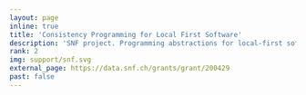 ```yaml
---
layout: page
inline: true
title: 'Consistency Programming for Local First Software'
description: 'SNF project. Programming abstractions for local-first software, CRDTs, consistency levels, verification of replicated data structures, privacy preserving data pods.'
rank: 2
img: support/snf.svg
external_page: https://data.snf.ch/grants/grant/200429
past: false
---
```

